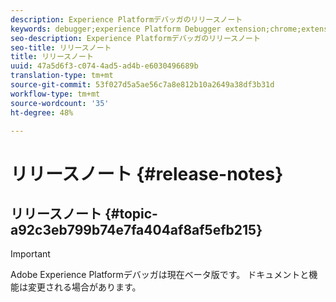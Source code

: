 ```yaml
---
description: Experience Platformデバッガのリリースノート
keywords: debugger;experience Platform Debugger extension;chrome;extension;release notes
seo-description: Experience Platformデバッガのリリースノート
seo-title: リリースノート
title: リリースノート
uuid: 47a5d6f3-c074-4ad5-ad4b-e6030496689b
translation-type: tm+mt
source-git-commit: 53f027d5a5ae56c7a8e812b10a2649a38df3b31d
workflow-type: tm+mt
source-wordcount: '35'
ht-degree: 48%

---
```



# リリースノート {#release-notes}

## リリースノート {#topic-a92c3eb799b74e7fa404af8af5efb215}

>[!IMPORTANT]
>
>Adobe Experience Platformデバッガは現在ベータ版です。 ドキュメントと機能は変更される場合があります。
